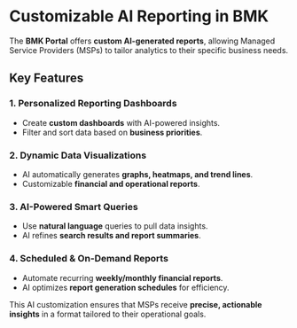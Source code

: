 # Customizable AI Reporting in BMK

The **BMK Portal** offers **custom AI-generated reports**, allowing Managed Service Providers (MSPs) to tailor analytics to their specific business needs.

## Key Features

### 1. Personalized Reporting Dashboards
- Create **custom dashboards** with AI-powered insights.
- Filter and sort data based on **business priorities**.

### 2. Dynamic Data Visualizations
- AI automatically generates **graphs, heatmaps, and trend lines**.
- Customizable **financial and operational reports**.

### 3. AI-Powered Smart Queries
- Use **natural language** queries to pull data insights.
- AI refines **search results and report summaries**.

### 4. Scheduled & On-Demand Reports
- Automate recurring **weekly/monthly financial reports**.
- AI optimizes **report generation schedules** for efficiency.

This AI customization ensures that MSPs receive **precise, actionable insights** in a format tailored to their operational goals.

